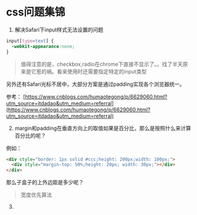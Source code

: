 # css问题集锦

1. 解决Safari下input样式无法设置的问题

```css
input[type=text] {
  -webkit-appearance:none;
}
```

> 值得注意的是，checkbox,radio在chrome下直接不显示了。。找了半天原来是它惹的祸。看来使用时还需要指定特定的input类型

另外还有Safari光标不居中，大部分方案是通过padding实现各个浏览器统一。

参考： [https://www.cnblogs.com/humaotegong/p/6629060.html?utm_source=itdadao&utm_medium=referral](https://www.cnblogs.com/humaotegong/p/6629060.html?utm_source=itdadao&utm_medium=referral)

2. margin和padding在垂直方向上的取值如果是百分比，那么是按照什么来计算百分比的呢？

例如：

```html
<div style="border: 1px solid #ccc;height: 200px;width: 100px;">
  <div style="margin-top: 50%;height: 20px; width: 30px;"></div>
</div>
```

那么子盒子的上外边距是多少呢？

> 宽度优先算法

3. 